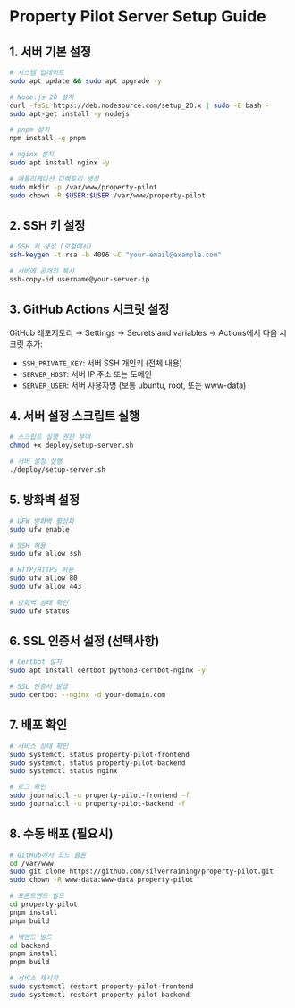 # Property Pilot Server Setup Guide

## 1. 서버 기본 설정

```bash
# 시스템 업데이트
sudo apt update && sudo apt upgrade -y

# Node.js 20 설치
curl -fsSL https://deb.nodesource.com/setup_20.x | sudo -E bash -
sudo apt-get install -y nodejs

# pnpm 설치
npm install -g pnpm

# nginx 설치
sudo apt install nginx -y

# 애플리케이션 디렉토리 생성
sudo mkdir -p /var/www/property-pilot
sudo chown -R $USER:$USER /var/www/property-pilot
```

## 2. SSH 키 설정

```bash
# SSH 키 생성 (로컬에서)
ssh-keygen -t rsa -b 4096 -C "your-email@example.com"

# 서버에 공개키 복사
ssh-copy-id username@your-server-ip
```

## 3. GitHub Actions 시크릿 설정

GitHub 레포지토리 → Settings → Secrets and variables → Actions에서 다음 시크릿 추가:

- `SSH_PRIVATE_KEY`: 서버 SSH 개인키 (전체 내용)
- `SERVER_HOST`: 서버 IP 주소 또는 도메인
- `SERVER_USER`: 서버 사용자명 (보통 ubuntu, root, 또는 www-data)

## 4. 서버 설정 스크립트 실행

```bash
# 스크립트 실행 권한 부여
chmod +x deploy/setup-server.sh

# 서버 설정 실행
./deploy/setup-server.sh
```

## 5. 방화벽 설정

```bash
# UFW 방화벽 활성화
sudo ufw enable

# SSH 허용
sudo ufw allow ssh

# HTTP/HTTPS 허용
sudo ufw allow 80
sudo ufw allow 443

# 방화벽 상태 확인
sudo ufw status
```

## 6. SSL 인증서 설정 (선택사항)

```bash
# Certbot 설치
sudo apt install certbot python3-certbot-nginx -y

# SSL 인증서 발급
sudo certbot --nginx -d your-domain.com
```

## 7. 배포 확인

```bash
# 서비스 상태 확인
sudo systemctl status property-pilot-frontend
sudo systemctl status property-pilot-backend
sudo systemctl status nginx

# 로그 확인
sudo journalctl -u property-pilot-frontend -f
sudo journalctl -u property-pilot-backend -f
```

## 8. 수동 배포 (필요시)

```bash
# GitHub에서 코드 클론
cd /var/www
sudo git clone https://github.com/silverraining/property-pilot.git
sudo chown -R www-data:www-data property-pilot

# 프론트엔드 빌드
cd property-pilot
pnpm install
pnpm build

# 백엔드 빌드
cd backend
pnpm install
pnpm build

# 서비스 재시작
sudo systemctl restart property-pilot-frontend
sudo systemctl restart property-pilot-backend
```
